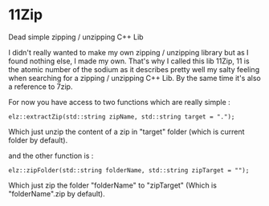 # 11Zip
Dead simple zipping / unzipping C++ Lib

I didn't really wanted to make my own zipping / unzipping library but as I found nothing else, I made my own.
That's why I called this lib 11Zip, 11 is the atomic number of the sodium as it describes pretty well my salty feeling when searching for a zipping / unzipping C++ Lib.
By the same time it's also a reference to 7zip.

For now you have access to two functions which are really simple :

```
elz::extractZip(std::string zipName, std::string target = ".");
```

Which just unzip the content of a zip in "target" folder (which is current folder by default).

and the other function is : 

```
elz::zipFolder(std::string folderName, std::string zipTarget = "");
```

Which just zip the folder "folderName" to "zipTarget" (Which is "folderName".zip by default).
